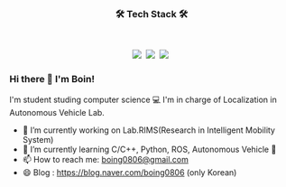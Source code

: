 
<h3 align="center"><b>🛠 Tech Stack 🛠</b></h3>
</br>
<p align="center">
<img src="https://img.shields.io/badge/C/C++-00599C?style=flat-square&logo=c%2B%2B&logoColor=white"/></a>&nbsp
<img src="https://img.shields.io/badge/ROS-22314E?style=flat-square&logo=ROS&logoColor=white"/></a>&nbsp
<img src="https://img.shields.io/badge/Python-3776AB?style=flat-square&logo=Python&logoColor=white"/></a>&nbsp



### Hi there 👋 I'm Boin!

<!--**boing-86/boing-86** is a ✨ _special_ ✨ repository because its `README.md` (this file) appears on your GitHub profile.

Here are some ideas to get you started:

- 🤔 I’m looking for help with ...
- 💬 Ask me about ...
- 😄 Pronouns: ...
- ⚡ Fun fact: ...-->
I'm student studing computer science 💻
I'm in charge of Localization in Autonomous Vehicle Lab.

- 🔭 I’m currently working on Lab.RIMS(Research in Intelligent Mobility System)
- 🌱 I’m currently learning C/C++, Python, ROS, Autonomous Vehicle 🚙
- 📫 How to reach me: boing0806@gmail.com
- 😄 Blog : https://blog.naver.com/boing0806 (only Korean)
